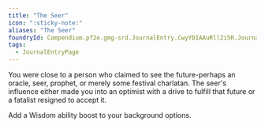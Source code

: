```yaml
---
title: "The Seer"
icon: ":sticky-note:"
aliases: "The Seer"
foundryId: Compendium.pf2e.gmg-srd.JournalEntry.CwyYDIAAuRll2i5R.JournalEntryPage.79TpjPrSj8lRHMFB
tags:
  - JournalEntryPage
---
```

You were close to a person who claimed to see the future-perhaps an oracle, seer, prophet, or merely some festival charlatan. The seer's influence either made you into an optimist with a drive to fulfill that future or a fatalist resigned to accept it.

Add a Wisdom ability boost to your background options.